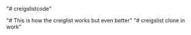 "# creigslistcode" 

"# This is how the creiglist works but even better"
"# creigslist clone in work"